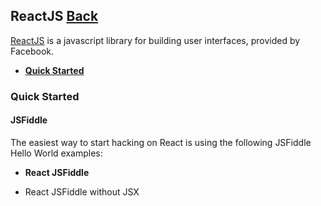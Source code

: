 ## ReactJS [Back](./../JavaScript.md)

[ReactJS](https://facebook.github.io/react/) is a javascript library for building user interfaces, provided by Facebook.

- [**Quick Started**](./quick_started/quick_started.md)

### Quick Started

#### JSFiddle

The easiest way to start hacking on React is using the following JSFiddle Hello World examples:

-  **React JSFiddle**


-  React JSFiddle without JSX
